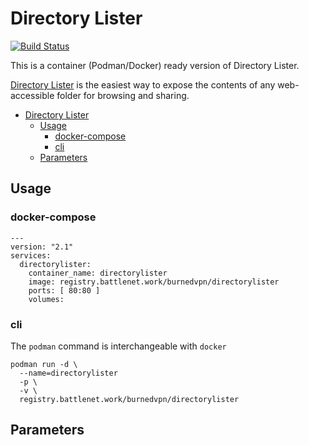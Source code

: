 # Directory Lister

[![Build Status](https://ci.battlenet.work/api/badges/containers/DirectoryLister/status.svg)](https://ci.battlenet.work/containers/DirectoryLister)

This is a container (Podman/Docker) ready version of Directory Lister.

[Directory Lister](https://github.com/DirectoryLister/DirectoryLister) is the easiest way to expose the contents of any web-accessible folder for browsing and sharing.

- [Directory Lister](#directory-lister)
  - [Usage](#usage)
    - [docker-compose](#docker-compose)
    - [cli](#cli)
  - [Parameters](#parameters)

## Usage

### docker-compose
```
---
version: "2.1"
services:
  directorylister:
    container_name: directorylister
    image: registry.battlenet.work/burnedvpn/directorylister
    ports: [ 80:80 ]
    volumes:
```
### cli
The `podman` command is interchangeable with `docker`
```
podman run -d \
  --name=directorylister
  -p \
  -v \
  registry.battlenet.work/burnedvpn/directorylister
```
## Parameters
